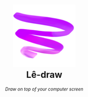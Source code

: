 <h1 align="center">
<img src="./static/logo.png" width="200" height="200">
<br/>
Lê-draw
</h1>
<h6 align="center">Draw on top of your computer screen</h6>
